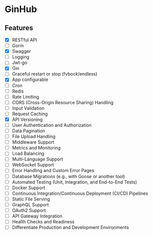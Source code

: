 # GinHub

## Features

- [x] RESTful API
- [ ] Gorm
- [x] Swagger
- [ ] Logging
- [ ] Jwt-go
- [x] Gin
- [ ] Graceful restart or stop (fvbock/endless)
- [x] App configurable
- [ ] Cron
- [ ] Redis
- [ ] Rate Limiting
- [ ] CORS (Cross-Origin Resource Sharing) Handling
- [ ] Input Validation
- [ ] Request Caching
- [x] API Versioning
- [ ] User Authentication and Authorization
- [ ] Data Pagination
- [ ] File Upload Handling
- [ ] Middleware Support
- [ ] Metrics and Monitoring
- [ ] Load Balancing
- [ ] Multi-Language Support
- [ ] WebSocket Support
- [ ] Error Handling and Custom Error Pages
- [ ] Database Migrations (e.g., with Goose or another tool)
- [ ] Automated Testing (Unit, Integration, and End-to-End Tests)
- [ ] Docker Support
- [ ] Continuous Integration/Continuous Deployment (CI/CD) Pipelines
- [ ] Static File Serving
- [ ] GraphQL Support
- [ ] OAuth2 Support
- [ ] API Gateway Integration
- [ ] Health Checks and Readiness
- [ ] Differentiate Production and Development Environments
